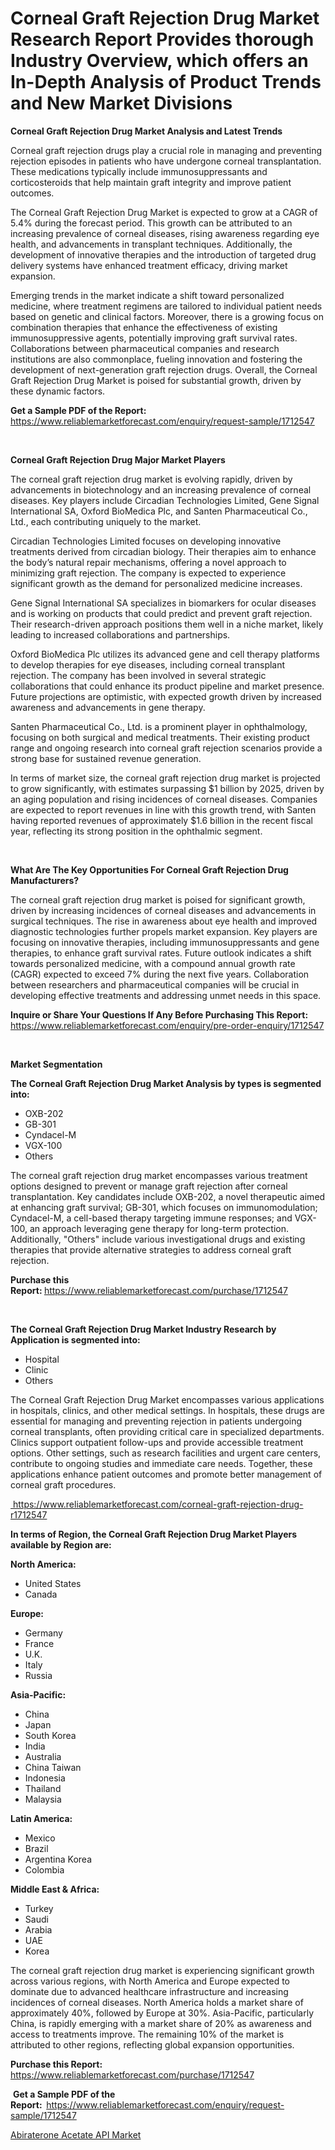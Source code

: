 <p><h1>Corneal Graft Rejection Drug Market Research Report Provides thorough Industry Overview, which offers an In-Depth Analysis of Product Trends and New Market Divisions</h1></p><p><strong>Corneal Graft Rejection Drug Market Analysis and Latest Trends</strong></p>
<p><p>Corneal graft rejection drugs play a crucial role in managing and preventing rejection episodes in patients who have undergone corneal transplantation. These medications typically include immunosuppressants and corticosteroids that help maintain graft integrity and improve patient outcomes.</p><p>The Corneal Graft Rejection Drug Market is expected to grow at a CAGR of 5.4% during the forecast period. This growth can be attributed to an increasing prevalence of corneal diseases, rising awareness regarding eye health, and advancements in transplant techniques. Additionally, the development of innovative therapies and the introduction of targeted drug delivery systems have enhanced treatment efficacy, driving market expansion.</p><p>Emerging trends in the market indicate a shift toward personalized medicine, where treatment regimens are tailored to individual patient needs based on genetic and clinical factors. Moreover, there is a growing focus on combination therapies that enhance the effectiveness of existing immunosuppressive agents, potentially improving graft survival rates. Collaborations between pharmaceutical companies and research institutions are also commonplace, fueling innovation and fostering the development of next-generation graft rejection drugs. Overall, the Corneal Graft Rejection Drug Market is poised for substantial growth, driven by these dynamic factors.</p></p>
<p><strong>Get a Sample PDF of the Report:&nbsp;</strong> <a href="https://www.reliablemarketforecast.com/enquiry/request-sample/1712547?utm_campaign=1130&utm_medium=2&utm_source=Github&utm_content=ia&utm_term=11012025&utm_id=corneal-graft-rejection-drug">https://www.reliablemarketforecast.com/enquiry/request-sample/1712547</a></p>
<p>&nbsp;</p>
<p><strong>Corneal Graft Rejection Drug Major Market Players</strong></p>
<p><p>The corneal graft rejection drug market is evolving rapidly, driven by advancements in biotechnology and an increasing prevalence of corneal diseases. Key players include Circadian Technologies Limited, Gene Signal International SA, Oxford BioMedica Plc, and Santen Pharmaceutical Co., Ltd., each contributing uniquely to the market.</p><p>Circadian Technologies Limited focuses on developing innovative treatments derived from circadian biology. Their therapies aim to enhance the body’s natural repair mechanisms, offering a novel approach to minimizing graft rejection. The company is expected to experience significant growth as the demand for personalized medicine increases. </p><p>Gene Signal International SA specializes in biomarkers for ocular diseases and is working on products that could predict and prevent graft rejection. Their research-driven approach positions them well in a niche market, likely leading to increased collaborations and partnerships.</p><p>Oxford BioMedica Plc utilizes its advanced gene and cell therapy platforms to develop therapies for eye diseases, including corneal transplant rejection. The company has been involved in several strategic collaborations that could enhance its product pipeline and market presence. Future projections are optimistic, with expected growth driven by increased awareness and advancements in gene therapy.</p><p>Santen Pharmaceutical Co., Ltd. is a prominent player in ophthalmology, focusing on both surgical and medical treatments. Their existing product range and ongoing research into corneal graft rejection scenarios provide a strong base for sustained revenue generation.</p><p>In terms of market size, the corneal graft rejection drug market is projected to grow significantly, with estimates surpassing $1 billion by 2025, driven by an aging population and rising incidences of corneal diseases. Companies are expected to report revenues in line with this growth trend, with Santen having reported revenues of approximately $1.6 billion in the recent fiscal year, reflecting its strong position in the ophthalmic segment.</p></p>
<p>&nbsp;</p>
<p><strong>What Are The Key Opportunities For Corneal Graft Rejection Drug Manufacturers?</strong></p>
<p><p>The corneal graft rejection drug market is poised for significant growth, driven by increasing incidences of corneal diseases and advancements in surgical techniques. The rise in awareness about eye health and improved diagnostic technologies further propels market expansion. Key players are focusing on innovative therapies, including immunosuppressants and gene therapies, to enhance graft survival rates. Future outlook indicates a shift towards personalized medicine, with a compound annual growth rate (CAGR) expected to exceed 7% during the next five years. Collaboration between researchers and pharmaceutical companies will be crucial in developing effective treatments and addressing unmet needs in this space.</p></p>
<p><strong>Inquire or Share Your Questions If Any Before Purchasing This Report:</strong> <a href="https://www.reliablemarketforecast.com/enquiry/pre-order-enquiry/1712547?utm_campaign=1130&utm_medium=2&utm_source=Github&utm_content=ia&utm_term=11012025&utm_id=corneal-graft-rejection-drug">https://www.reliablemarketforecast.com/enquiry/pre-order-enquiry/1712547</a></p>
<p>&nbsp;</p>
<p><strong>Market Segmentation</strong></p>
<p><strong>The Corneal Graft Rejection Drug Market Analysis by types is segmented into:</strong></p>
<p><ul><li>OXB-202</li><li>GB-301</li><li>Cyndacel-M</li><li>VGX-100</li><li>Others</li></ul></p>
<p><p>The corneal graft rejection drug market encompasses various treatment options designed to prevent or manage graft rejection after corneal transplantation. Key candidates include OXB-202, a novel therapeutic aimed at enhancing graft survival; GB-301, which focuses on immunomodulation; Cyndacel-M, a cell-based therapy targeting immune responses; and VGX-100, an approach leveraging gene therapy for long-term protection. Additionally, "Others" include various investigational drugs and existing therapies that provide alternative strategies to address corneal graft rejection.</p></p>
<p><strong>Purchase this Report:&nbsp;</strong><a href="https://www.reliablemarketforecast.com/purchase/1712547?utm_campaign=1130&utm_medium=2&utm_source=Github&utm_content=ia&utm_term=11012025&utm_id=corneal-graft-rejection-drug">https://www.reliablemarketforecast.com/purchase/1712547</a></p>
<p>&nbsp;</p>
<p><strong>The Corneal Graft Rejection Drug Market Industry Research by Application is segmented into:</strong></p>
<p><ul><li>Hospital</li><li>Clinic</li><li>Others</li></ul></p>
<p><p>The Corneal Graft Rejection Drug Market encompasses various applications in hospitals, clinics, and other medical settings. In hospitals, these drugs are essential for managing and preventing rejection in patients undergoing corneal transplants, often providing critical care in specialized departments. Clinics support outpatient follow-ups and provide accessible treatment options. Other settings, such as research facilities and urgent care centers, contribute to ongoing studies and immediate care needs. Together, these applications enhance patient outcomes and promote better management of corneal graft procedures.</p></p>
<p><a href="https://www.reliablemarketforecast.com/corneal-graft-rejection-drug-r1712547?utm_campaign=1130&utm_medium=2&utm_source=Github&utm_content=ia&utm_term=11012025&utm_id=corneal-graft-rejection-drug">&nbsp;https://www.reliablemarketforecast.com/corneal-graft-rejection-drug-r1712547</a></p>
<p><strong>In terms of Region, the Corneal Graft Rejection Drug Market Players available by Region are:</strong></p>
<p>
    <p> <strong> North America: </strong>
        <ul>
            <li>United States</li>
            <li>Canada</li>
        </ul>
        </p> 
    <p> <strong> Europe: </strong>
        <ul>
            <li>Germany</li>
            <li>France</li>
            <li>U.K.</li>
            <li>Italy</li>
            <li>Russia</li>
        </ul>
        </p> 
    <p> <strong> Asia-Pacific: </strong>
        <ul>
            <li>China</li>
            <li>Japan</li>
            <li>South Korea</li>
            <li>India</li>
            <li>Australia</li>
            <li>China Taiwan</li>
            <li>Indonesia</li>
            <li>Thailand</li>
            <li>Malaysia</li>
        </ul>
        </p> 
    <p> <strong> Latin America: </strong>
        <ul>
            <li>Mexico</li>
            <li>Brazil</li>
            <li>Argentina Korea</li>
            <li>Colombia</li>
        </ul>
        </p> 
    <p> <strong> Middle East & Africa: </strong>
        <ul>
            <li>Turkey</li>
            <li>Saudi</li>
            <li>Arabia</li>
            <li>UAE</li>
            <li>Korea</li>
        </ul>
    </p>
    </p>
<p><p>The corneal graft rejection drug market is experiencing significant growth across various regions, with North America and Europe expected to dominate due to advanced healthcare infrastructure and increasing incidences of corneal diseases. North America holds a market share of approximately 40%, followed by Europe at 30%. Asia-Pacific, particularly China, is rapidly emerging with a market share of 20% as awareness and access to treatments improve. The remaining 10% of the market is attributed to other regions, reflecting global expansion opportunities.</p></p>
<p><strong>Purchase this Report: </strong><a href="https://www.reliablemarketforecast.com/purchase/1712547?utm_campaign=1130&utm_medium=2&utm_source=Github&utm_content=ia&utm_term=11012025&utm_id=corneal-graft-rejection-drug">https://www.reliablemarketforecast.com/purchase/1712547</a></p>
<p>&nbsp;<strong>Get a Sample PDF of the Report:&nbsp;&nbsp;</strong><a href="https://www.reliablemarketforecast.com/enquiry/request-sample/1712547?utm_campaign=1130&utm_medium=2&utm_source=Github&utm_content=ia&utm_term=11012025&utm_id=corneal-graft-rejection-drug">https://www.reliablemarketforecast.com/enquiry/request-sample/1712547</a></p>
<p><strong></strong></p>
<p><p><a href="https://github.com/RickHolmes3/Market-Research-Report-List-7/blob/main/abiraterone-acetate-api-market.md?utm_campaign=1130&utm_medium=2&utm_source=Github&utm_content=ia&utm_term=11012025&utm_id=corneal-graft-rejection-drug">Abiraterone Acetate API Market</a></p></p>